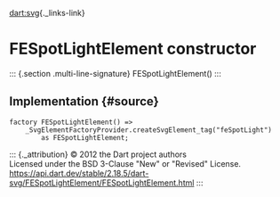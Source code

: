 [dart:svg](../../dart-svg/dart-svg-library){._links-link}

FESpotLightElement constructor
==============================

::: {.section .multi-line-signature}
FESpotLightElement()
:::

Implementation {#source}
--------------

``` {.language-dart data-language="dart"}
factory FESpotLightElement() =>
    _SvgElementFactoryProvider.createSvgElement_tag("feSpotLight")
        as FESpotLightElement;
```

::: {._attribution}
© 2012 the Dart project authors\
Licensed under the BSD 3-Clause \"New\" or \"Revised\" License.\
<https://api.dart.dev/stable/2.18.5/dart-svg/FESpotLightElement/FESpotLightElement.html>
:::
